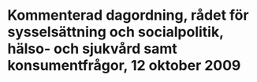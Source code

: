 # Kommenterad dagordning, rådet för sysselsättning och socialpolitik, hälso- och sjukvård samt konsumentfrågor, 12 oktober 2009


